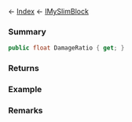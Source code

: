 ← [Index](Api-Index) ← [IMySlimBlock](VRage.Game.ModAPI.Ingame.IMySlimBlock)

### Summary

```csharp
public float DamageRatio { get; }
```



### Returns

### Example

### Remarks

